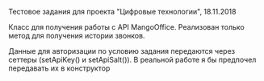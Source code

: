 Тестовое задания для проекта "Цифровые технологии", 18.11.2018

Класс для получения работы с API MangoOffice. Реализован только метод для получения истории звонков.

Данные для авторизации по условию задания передаются через сеттеры (setApiKey() и setApiSalt()). В реальной работе я бы предпочел передавать их в конструктор
